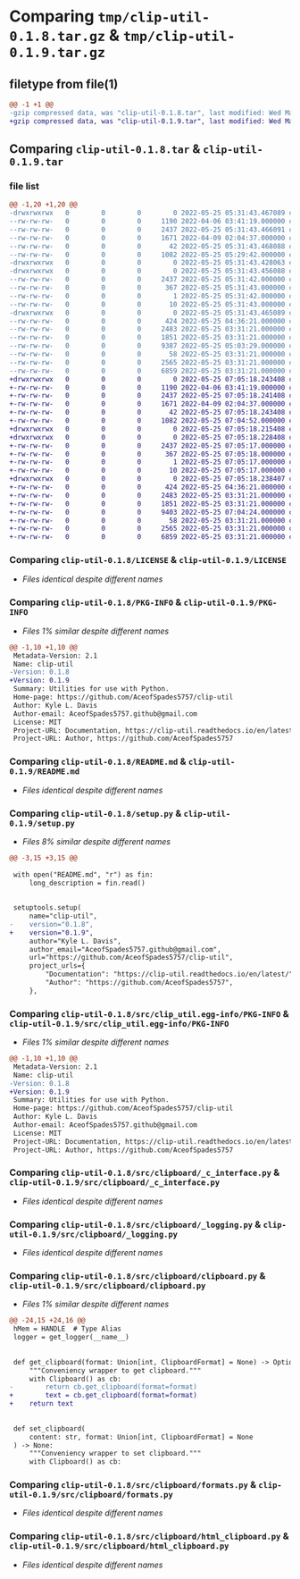 # Comparing `tmp/clip-util-0.1.8.tar.gz` & `tmp/clip-util-0.1.9.tar.gz`

## filetype from file(1)

```diff
@@ -1 +1 @@
-gzip compressed data, was "clip-util-0.1.8.tar", last modified: Wed May 25 05:31:43 2022, max compression
+gzip compressed data, was "clip-util-0.1.9.tar", last modified: Wed May 25 07:05:18 2022, max compression
```

## Comparing `clip-util-0.1.8.tar` & `clip-util-0.1.9.tar`

### file list

```diff
@@ -1,20 +1,20 @@
-drwxrwxrwx   0        0        0        0 2022-05-25 05:31:43.467089 clip-util-0.1.8/
--rw-rw-rw-   0        0        0     1190 2022-04-06 03:41:19.000000 clip-util-0.1.8/LICENSE
--rw-rw-rw-   0        0        0     2437 2022-05-25 05:31:43.466091 clip-util-0.1.8/PKG-INFO
--rw-rw-rw-   0        0        0     1671 2022-04-09 02:04:37.000000 clip-util-0.1.8/README.md
--rw-rw-rw-   0        0        0       42 2022-05-25 05:31:43.468088 clip-util-0.1.8/setup.cfg
--rw-rw-rw-   0        0        0     1082 2022-05-25 05:29:42.000000 clip-util-0.1.8/setup.py
-drwxrwxrwx   0        0        0        0 2022-05-25 05:31:43.428063 clip-util-0.1.8/src/
-drwxrwxrwx   0        0        0        0 2022-05-25 05:31:43.456088 clip-util-0.1.8/src/clip_util.egg-info/
--rw-rw-rw-   0        0        0     2437 2022-05-25 05:31:42.000000 clip-util-0.1.8/src/clip_util.egg-info/PKG-INFO
--rw-rw-rw-   0        0        0      367 2022-05-25 05:31:43.000000 clip-util-0.1.8/src/clip_util.egg-info/SOURCES.txt
--rw-rw-rw-   0        0        0        1 2022-05-25 05:31:42.000000 clip-util-0.1.8/src/clip_util.egg-info/dependency_links.txt
--rw-rw-rw-   0        0        0       10 2022-05-25 05:31:43.000000 clip-util-0.1.8/src/clip_util.egg-info/top_level.txt
-drwxrwxrwx   0        0        0        0 2022-05-25 05:31:43.465089 clip-util-0.1.8/src/clipboard/
--rw-rw-rw-   0        0        0      424 2022-05-25 04:36:21.000000 clip-util-0.1.8/src/clipboard/__init__.py
--rw-rw-rw-   0        0        0     2483 2022-05-25 03:31:21.000000 clip-util-0.1.8/src/clipboard/_c_interface.py
--rw-rw-rw-   0        0        0     1851 2022-05-25 03:31:21.000000 clip-util-0.1.8/src/clipboard/_logging.py
--rw-rw-rw-   0        0        0     9387 2022-05-25 05:03:29.000000 clip-util-0.1.8/src/clipboard/clipboard.py
--rw-rw-rw-   0        0        0       58 2022-05-25 03:31:21.000000 clip-util-0.1.8/src/clipboard/constants.py
--rw-rw-rw-   0        0        0     2565 2022-05-25 03:31:21.000000 clip-util-0.1.8/src/clipboard/formats.py
--rw-rw-rw-   0        0        0     6859 2022-05-25 03:31:21.000000 clip-util-0.1.8/src/clipboard/html_clipboard.py
+drwxrwxrwx   0        0        0        0 2022-05-25 07:05:18.243408 clip-util-0.1.9/
+-rw-rw-rw-   0        0        0     1190 2022-04-06 03:41:19.000000 clip-util-0.1.9/LICENSE
+-rw-rw-rw-   0        0        0     2437 2022-05-25 07:05:18.241408 clip-util-0.1.9/PKG-INFO
+-rw-rw-rw-   0        0        0     1671 2022-04-09 02:04:37.000000 clip-util-0.1.9/README.md
+-rw-rw-rw-   0        0        0       42 2022-05-25 07:05:18.243408 clip-util-0.1.9/setup.cfg
+-rw-rw-rw-   0        0        0     1082 2022-05-25 07:04:52.000000 clip-util-0.1.9/setup.py
+drwxrwxrwx   0        0        0        0 2022-05-25 07:05:18.215408 clip-util-0.1.9/src/
+drwxrwxrwx   0        0        0        0 2022-05-25 07:05:18.228408 clip-util-0.1.9/src/clip_util.egg-info/
+-rw-rw-rw-   0        0        0     2437 2022-05-25 07:05:17.000000 clip-util-0.1.9/src/clip_util.egg-info/PKG-INFO
+-rw-rw-rw-   0        0        0      367 2022-05-25 07:05:18.000000 clip-util-0.1.9/src/clip_util.egg-info/SOURCES.txt
+-rw-rw-rw-   0        0        0        1 2022-05-25 07:05:17.000000 clip-util-0.1.9/src/clip_util.egg-info/dependency_links.txt
+-rw-rw-rw-   0        0        0       10 2022-05-25 07:05:17.000000 clip-util-0.1.9/src/clip_util.egg-info/top_level.txt
+drwxrwxrwx   0        0        0        0 2022-05-25 07:05:18.238407 clip-util-0.1.9/src/clipboard/
+-rw-rw-rw-   0        0        0      424 2022-05-25 04:36:21.000000 clip-util-0.1.9/src/clipboard/__init__.py
+-rw-rw-rw-   0        0        0     2483 2022-05-25 03:31:21.000000 clip-util-0.1.9/src/clipboard/_c_interface.py
+-rw-rw-rw-   0        0        0     1851 2022-05-25 03:31:21.000000 clip-util-0.1.9/src/clipboard/_logging.py
+-rw-rw-rw-   0        0        0     9403 2022-05-25 07:04:24.000000 clip-util-0.1.9/src/clipboard/clipboard.py
+-rw-rw-rw-   0        0        0       58 2022-05-25 03:31:21.000000 clip-util-0.1.9/src/clipboard/constants.py
+-rw-rw-rw-   0        0        0     2565 2022-05-25 03:31:21.000000 clip-util-0.1.9/src/clipboard/formats.py
+-rw-rw-rw-   0        0        0     6859 2022-05-25 03:31:21.000000 clip-util-0.1.9/src/clipboard/html_clipboard.py
```

### Comparing `clip-util-0.1.8/LICENSE` & `clip-util-0.1.9/LICENSE`

 * *Files identical despite different names*

### Comparing `clip-util-0.1.8/PKG-INFO` & `clip-util-0.1.9/PKG-INFO`

 * *Files 1% similar despite different names*

```diff
@@ -1,10 +1,10 @@
 Metadata-Version: 2.1
 Name: clip-util
-Version: 0.1.8
+Version: 0.1.9
 Summary: Utilities for use with Python.
 Home-page: https://github.com/AceofSpades5757/clip-util
 Author: Kyle L. Davis
 Author-email: AceofSpades5757.github@gmail.com
 License: MIT
 Project-URL: Documentation, https://clip-util.readthedocs.io/en/latest/
 Project-URL: Author, https://github.com/AceofSpades5757
```

### Comparing `clip-util-0.1.8/README.md` & `clip-util-0.1.9/README.md`

 * *Files identical despite different names*

### Comparing `clip-util-0.1.8/setup.py` & `clip-util-0.1.9/setup.py`

 * *Files 8% similar despite different names*

```diff
@@ -3,15 +3,15 @@
 
 with open("README.md", "r") as fin:
     long_description = fin.read()
 
 
 setuptools.setup(
     name="clip-util",
-    version="0.1.8",
+    version="0.1.9",
     author="Kyle L. Davis",
     author_email="AceofSpades5757.github@gmail.com",
     url="https://github.com/AceofSpades5757/clip-util",
     project_urls={
         "Documentation": "https://clip-util.readthedocs.io/en/latest/",
         "Author": "https://github.com/AceofSpades5757",
     },
```

### Comparing `clip-util-0.1.8/src/clip_util.egg-info/PKG-INFO` & `clip-util-0.1.9/src/clip_util.egg-info/PKG-INFO`

 * *Files 1% similar despite different names*

```diff
@@ -1,10 +1,10 @@
 Metadata-Version: 2.1
 Name: clip-util
-Version: 0.1.8
+Version: 0.1.9
 Summary: Utilities for use with Python.
 Home-page: https://github.com/AceofSpades5757/clip-util
 Author: Kyle L. Davis
 Author-email: AceofSpades5757.github@gmail.com
 License: MIT
 Project-URL: Documentation, https://clip-util.readthedocs.io/en/latest/
 Project-URL: Author, https://github.com/AceofSpades5757
```

### Comparing `clip-util-0.1.8/src/clipboard/_c_interface.py` & `clip-util-0.1.9/src/clipboard/_c_interface.py`

 * *Files identical despite different names*

### Comparing `clip-util-0.1.8/src/clipboard/_logging.py` & `clip-util-0.1.9/src/clipboard/_logging.py`

 * *Files identical despite different names*

### Comparing `clip-util-0.1.8/src/clipboard/clipboard.py` & `clip-util-0.1.9/src/clipboard/clipboard.py`

 * *Files 1% similar despite different names*

```diff
@@ -24,15 +24,16 @@
 hMem = HANDLE  # Type Alias
 logger = get_logger(__name__)
 
 
 def get_clipboard(format: Union[int, ClipboardFormat] = None) -> Optional[str]:
     """Conveniency wrapper to get clipboard."""
     with Clipboard() as cb:
-        return cb.get_clipboard(format=format)
+        text = cb.get_clipboard(format=format)
+    return text
 
 
 def set_clipboard(
     content: str, format: Union[int, ClipboardFormat] = None
 ) -> None:
     """Conveniency wrapper to set clipboard."""
     with Clipboard() as cb:
```

### Comparing `clip-util-0.1.8/src/clipboard/formats.py` & `clip-util-0.1.9/src/clipboard/formats.py`

 * *Files identical despite different names*

### Comparing `clip-util-0.1.8/src/clipboard/html_clipboard.py` & `clip-util-0.1.9/src/clipboard/html_clipboard.py`

 * *Files identical despite different names*

